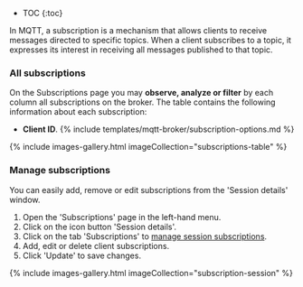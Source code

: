 
* TOC
{:toc}

In MQTT, a subscription is a mechanism that allows clients to receive messages directed to specific topics. 
When a client subscribes to a topic, it expresses its interest in receiving all messages published to that topic.

### All subscriptions

On the Subscriptions page you may **observe, analyze or filter** by each column all subscriptions on the broker. 
The table contains the following information about each subscription:
* **Client ID**.
{% include templates/mqtt-broker/subscription-options.md %}

{% include images-gallery.html imageCollection="subscriptions-table" %}

### Manage subscriptions

You can easily add, remove or edit subscriptions from the 'Session details' window.
1. Open the 'Subscriptions' page in the left-hand menu.
2. Click on the icon button 'Session details'.
3. Click on the tab 'Subscriptions' to [manage session subscriptions](/docs/mqtt-broker/user-guide/ui/sessions/#subscriptions).
4. Add, edit or delete client subscriptions.
5. Click 'Update' to save changes.

{% include images-gallery.html imageCollection="subscription-session" %}
